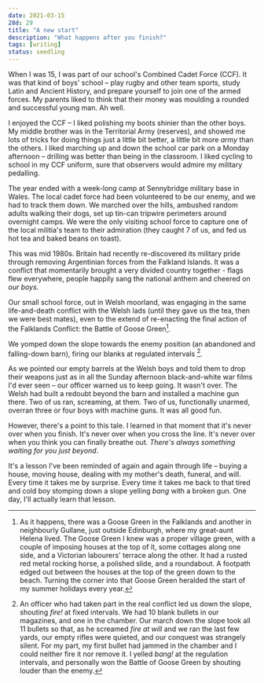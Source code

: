 ```yaml
---
date: 2021-03-15
28d: 29
title: "A new start"
description: "What happens after you finish?"
tags: [writing]
status: seedling
---
```




When I was 15, I was part of our school's Combined Cadet Force (CCF). It was that kind of boys' school – play rugby and other team sports, study Latin and Ancient History, and prepare yourself to join one of the armed forces. My parents liked to think that their money was moulding a rounded and successful young man. Ah well.

I enjoyed the CCF – I liked polishing my boots shinier than the other boys. My middle brother was in the Territorial Army (reserves), and showed me lots of tricks for doing things just a little bit better, a little bit more _army_ than the others. I liked marching up and down the school car park on a Monday afternoon – drilling was better than being in the classroom. I liked cycling to school in my CCF uniform, sure that observers would admire my military pedalling.

The year ended with a week-long camp at Sennybridge military base in Wales. The local cadet force had been volunteered to be our enemy, and we had to track them down. We marched over the hills, ambushed random adults walking their dogs, set up tin-can tripwire perimeters around overnight camps. We were the only visiting school force to capture one of the local militia's team to their admiration (they caught 7 of us, and fed us hot tea and baked beans on toast).

This was mid 1980s. Britain had recently re-discovered its military pride through removing Argentinian forces from the Falkland Islands. It was a conflict that momentarily brought a very divided country together - flags flew everywhere, people happily sang the national anthem and cheered on _our boys_.

Our small school force, out in Welsh moorland, was engaging in the same life-and-death conflict with the Welsh lads (until they gave us the tea, then we were best mates), even to the extend of re-enacting the final action of the Falklands Conflict: the Battle of Goose Green[^fn-goosegreen].



[^fn-goosegreen]: As it happens, there was a Goose Green in the Falklands and another in neighbourly Gullane, just outside Edinburgh, where my great-aunt Helena lived. The Goose Green I knew was a proper village green, with a couple of imposing houses at the top of it, some cottages along one side, and a Victorian labourers' terrace along the other. It had a rusted red metal rocking horse, a polished slide, and a roundabout. A footpath edged out between the houses at the top of the green down to the beach. Turning the corner into that Goose Green heralded the start of my summer holidays every year.



We yomped down the slope towards the enemy position (an abandoned and falling-down barn), firing our blanks at regulated intervals [^fn-blanks].

[^fn-blanks]: An officer who had taken part in the real conflict led us down the slope, shouting _fire!_ at fixed intervals. We had 10 blank bullets in our magazines, and one in the chamber. Our march down the slope took all 11 bullets so that, as he screamed _fire at will_ and we ran the last few yards, our empty rifles were quieted, and our conquest was strangely silent. For my part, my first bullet had jammed in the chamber and I could neither fire it nor remove it. I yelled _bang!_ at the regulation intervals, and personally won the Battle of Goose Green by shouting louder than the enemy.

As we pointed our empty barrels at the Welsh boys and told them to drop their weapons just as in all the Sunday afternoon black-and-white war films I'd ever seen – our officer warned us to keep going. It wasn't over. The Welsh had built a redoubt beyond the barn and installed a machine gun there. Two of us ran, screaming, at them. Two of us, functionally unarmed, overran three or four boys with machine guns. It was all good fun.

However, there's a point to this tale. I learned in that moment that it's never over when you finish. It's never over when you cross the line. It's never over when you think you can finally breathe out. _There's always something waiting for you just beyond_.

It's a lesson I've been reminded of again and again through life – buying a house, moving house, dealing with my mother's death, funeral, and will. Every time it takes me by surprise. Every time it takes me back to that tired and cold boy stomping down a slope yelling _bang_ with a broken gun. One day, I'll actually learn that lesson.

